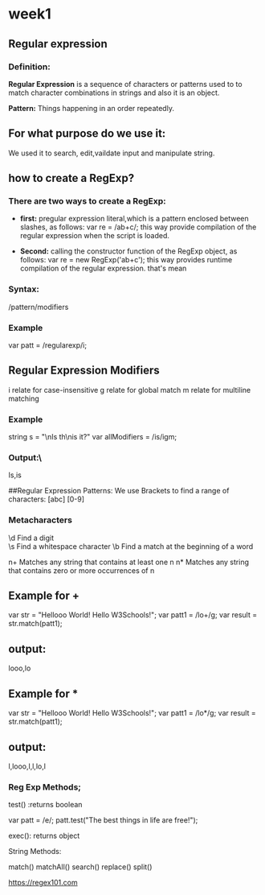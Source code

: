 # week1

## Regular expression

### Definition:
**Regular Expression** is a sequence of characters or patterns used to to match character combinations in strings and also it is an object.

**Pattern:** Things happening in an order repeatedly.

## For what purpose do we use it:
We used it to search, edit,vaildate input and manipulate string.

## how to create a RegExp?

###  There are two ways to create a RegExp:
- **first:** pregular expression literal,which is a pattern enclosed between slashes, as follows:
var re = /ab+c/;
this way provide compilation of the regular expression when the script is loaded.

- **Second:** calling the constructor function of the RegExp object, as follows:
var re = new RegExp('ab+c');
this way provides runtime compilation of the regular expression. that's mean 

### Syntax:
/pattern/modifiers

### Example
var patt = /regularexp/i;

## Regular Expression Modifiers
i relate for case-insensitive
g relate for global match
m relate for multiline matching

### Example
string s = "\nIs th\nis it?"
var allModifiers = /is/igm;

### Output:\
 Is,is


##Regular Expression Patterns:
We use Brackets to find a range of characters:
[abc]
[0-9]


### Metacharacters
\d	Find a digit	
\s	Find a whitespace character	
\b  Find a match at the beginning of a word 

n+	Matches any string that contains at least one n
n* 	Matches any string that contains zero or more occurrences of n


## Example for +
var str = "Hellooo World! Hello W3Schools!"; 
var patt1 = /lo+/g;
var result = str.match(patt1);
## output:
looo,lo
## Example for *
var str = "Hellooo World! Hello W3Schools!"; 
var patt1 = /lo*/g;
 var result = str.match(patt1);
## output:
l,looo,l,l,lo,l



### Reg Exp Methods;

test() :returns boolean

var patt = /e/;
patt.test("The best things in life are free!");


exec(): returns object


String Methods:

match()
matchAll()
search()
replace()
split()


https://regex101.com